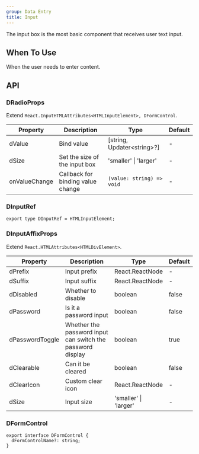```yaml
---
group: Data Entry
title: Input
---
```


The input box is the most basic component that receives user text input.

## When To Use

When the user needs to enter content.

## API

### DRadioProps

Extend `React.InputHTMLAttributes<HTMLInputElement>, DFormControl`.

<!-- prettier-ignore-start -->
| Property | Description | Type | Default | 
| --- | --- | --- | --- | 
| dValue | Bind value | [string, Updater\<string\>?] | - |
| dSize | Set the size of the input box | 'smaller' \| 'larger' | - |
| onValueChange | Callback for binding value change | `(value: string) => void` | - |
<!-- prettier-ignore-end -->

### DInputRef

```tsx
export type DInputRef = HTMLInputElement;
```

### DInputAffixProps

Extend `React.HTMLAttributes<HTMLDivElement>`.

<!-- prettier-ignore-start -->
| Property | Description | Type | Default | 
| --- | --- | --- | --- | 
| dPrefix | Input prefix | React.ReactNode | - |
| dSuffix | Input suffix | React.ReactNode | - |
| dDisabled | Whether to disable | boolean | false |
| dPassword | Is it a password input | boolean | false |
| dPasswordToggle | Whether the password input can switch the password display | boolean | true |
| dClearable | Can it be cleared | boolean | false |
| dClearIcon | Custom clear icon | React.ReactNode | - |
| dSize | Input size | 'smaller' \| 'larger' | - |
<!-- prettier-ignore-end -->

### DFormControl

```tsx
export interface DFormControl {
  dFormControlName?: string;
}
```
